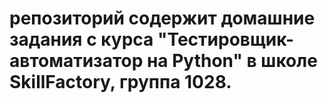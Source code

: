 # репозиторий содержит домашние задания c курса "Тестировщик-автоматизатор на Python" в школе SkillFactory, группа 1028.
